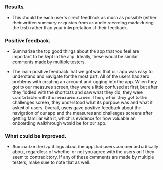 ### Results. 

* This should be each user's direct feedback as much as possible (either their written summary or quotes from an audio recording made during the test) rather than your interpretation of their feedback.

### Positive feedback.

* Summarize the top good things about the app that you feel are important to be kept in the app. Ideally, these would be similar comments made by multiple testers.

* The main positive feedback that we got was that our app was easy to understand and navigate for the most part. All of the users had zero problems with creating an account and logging into the app. When they got to our measures screen, they were a little confused at first, but after they fiddled with the shortcuts and saw what they did, they were comfortable with the measures screen. Then, when they got to the challenges screen, they understood what its purpose was and what it asked of users. Overall, users gave positive feedback about the navigation of our app and the measures and challenges screens after getting familiar with it, which is evidence for how valuable an onboarding walkthrough would be for our app. 

### What could be improved. 

* Summarize the top things about the app that users commented critically about, regardless of whether or not you agree with the users or if they seem to contradictory. If any of these comments are made by multiple testers, make sure to note that as well.